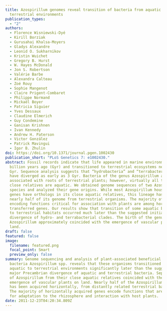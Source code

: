 ```yaml
---
title: Azospirillum genomes reveal transition of bacteria from aquatic to
  terrestrial environments
publication_types:
  - "2"
authors:
  - Florence Wisniewski-Dyé
  - Kirill Borziak
  - Gurusahai Khalsa-Moyers
  - Gladys Alexandre
  - Leonid O. Sukharnikov
  - Kristin Wuichet
  - Gregory B. Hurst
  - W. Hayes McDonald
  - Jon S. Robertson
  - Valérie Barbe
  - Alexandra Calteau
  - Zoé Rouy
  - Sophie Mangenot
  - Claire Prigent-Combaret
  - Philippe Normand
  - Mickaël Boyer
  - Patricia Siguier
  - Yves Dessaux
  - Claudine Elmerich
  - Guy Condemine
  - Ganisan Krishnen
  - Ivan Kennedy
  - Andrew H. Paterson
  - Victor González
  - Patrick Mavingui
  - Igor B. Zhulin
doi: https://doi.org/10.1371/journal.pgen.1002430
publication_short: "PLoS Genetics 7: e1002430."
abstract: Fossil records indicate that life appeared in marine environments ∼3.5
  billion years ago (Gyr) and transitioned to terrestrial ecosystems nearly 2.5
  Gyr. Sequence analysis suggests that “hydrobacteria” and “terrabacteria” might
  have diverged as early as 3 Gyr. Bacteria of the genus Azospirillum are
  associated with roots of terrestrial plants; however, virtually all their
  close relatives are aquatic. We obtained genome sequences of two Azospirillum
  species and analyzed their gene origins. While most Azospirillum house-keeping
  genes have orthologs in its close aquatic relatives, this lineage has obtained
  nearly half of its genome from terrestrial organisms. The majority of genes
  encoding functions critical for association with plants are among horizontally
  transferred genes. Our results show that transition of some aquatic bacteria
  to terrestrial habitats occurred much later than the suggested initial
  divergence of hydro- and terrabacterial clades. The birth of the genus
  Azospirillum approximately coincided with the emergence of vascular plants on
  land.
draft: false
featured: false
image:
  filename: featured.png
  focal_point: Smart
  preview_only: false
summary: Genome sequencing and analysis of plant-associated beneficial soil
  bacteria Azospirillum spp. reveals that these organisms transitioned from
  aquatic to terrestrial environments significantly later than the suggested
  major Precambrian divergence of aquatic and terrestrial bacteria. Separation
  of Azospirillum from their close aquatic relatives coincided with the
  emergence of vascular plants on land. Nearly half of the Azospirillum genome
  has been acquired horizontally, from distantly related terrestrial bacteria.
  The majority of horizontally acquired genes encode functions that are critical
  for adaptation to the rhizosphere and interaction with host plants.
date: 2011-12-23T04:20:34.809Z
---
```

